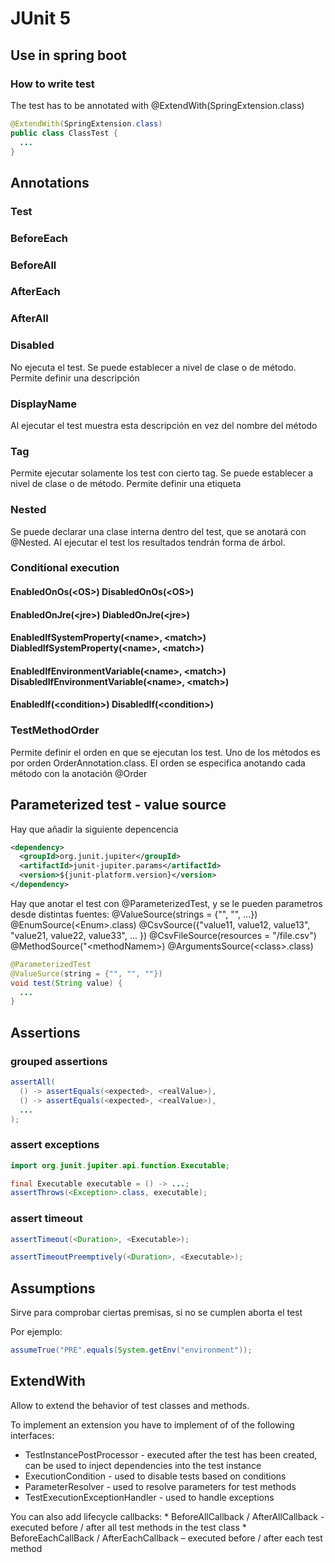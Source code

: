# JUnit 5

## Use in spring boot

### How to write test

The test has to be annotated with @ExtendWith(SpringExtension.class)

```java
@ExtendWith(SpringExtension.class)
public class ClassTest {
  ...
}
```

## Annotations

### Test

### BeforeEach

### BeforeAll

### AfterEach

### AfterAll

### Disabled

No ejecuta el test. Se puede establecer a nivel de clase o de método. Permite definir una descripción

### DisplayName

Al ejecutar el test muestra esta descripción en vez del nombre del método

### Tag
Permite ejecutar solamente los test con cierto tag. Se puede establecer a nivel de clase o de método. Permite definir una etiqueta

### Nested
Se puede declarar una clase interna dentro del test, que se anotará con @Nested. Al ejecutar el test los resultados tendrán forma de árbol.

### Conditional execution

#### EnabledOnOs(&lt;OS>) DisabledOnOs(&lt;OS>)

#### EnabledOnJre(&lt;jre>) DiabledOnJre(&lt;jre>)

#### EnabledIfSystemProperty(&lt;name>, &lt;match>) DiabledIfSystemProperty(&lt;name>, &lt;match>)
  
#### EnabledIfEnvironmentVariable(&lt;name>, &lt;match>) DisabledIfEnvironmentVariable(&lt;name>, &lt;match>)

#### EnabledIf(&lt;condition>) DisabledIf(&lt;condition>)

### TestMethodOrder
Permite definir el orden en que se ejecutan los test. Uno de los métodos es por orden OrderAnnotation.class. El orden se especifica anotando cada método con la anotación @Order
  
## Parameterized test - value source

Hay que añadir la siguiente depencencia
```xml
<dependency>
  <groupId>org.junit.jupiter</groupId>
  <artifactId>junit-jupiter.params</artifactId>
  <version>${junit-platform.version}</version>
</dependency>
```

Hay que anotar el test con @ParameterizedTest, y se le pueden parametros desde distintas fuentes: 
@ValueSource(strings = {"", "", ...})
@EnumSource(&lt;Enum&gt;.class)
@CsvSource({"value11, value12, value13", "value21, value22, value33", ... })
@CsvFileSource(resources = "/file.csv")
@MethodSource("&lt;methodNamem&gt;)
@ArgumentsSource(&lt;class&gt;.class)

```java
@ParameterizedTest
@ValueSurce(string = {"", "", ""})
void test(String value) {
  ...
}
```

## Assertions

### grouped assertions

```java
assertAll(
  () -> assertEquals(<expected>, <realValue>),
  () -> assertEquals(<expected>, <realValue>),
  ...
);
```

### assert exceptions

```java
import org.junit.jupiter.api.function.Executable;

final Executable executable = () -> ...;
assertThrows(<Exception>.class, executable);
```

### assert timeout
```java
assertTimeout(<Duration>, <Executable>);

assertTimeoutPreemptively(<Duration>, <Executable>);
```

## Assumptions

Sirve para comprobar ciertas premisas, si no se cumplen aborta el test

Por ejemplo:
```java
assumeTrue("PRE".equals(System.getEnv("environment"));
```

## ExtendWith
Allow to extend the behavior of test classes and methods.

To implement an extension you have to implement of of the following interfaces:
* TestInstancePostProcessor - executed after the test has been created, can be used to inject dependencies into the test instance
* ExecutionCondition - used to disable tests based on conditions
* ParameterResolver - used to resolve parameters for test methods
* TestExecutionExceptionHandler - used to handle exceptions

You can also add lifecycle callbacks: * BeforeAllCallback / AfterAllCallback - executed before / after all test methods in the test class * BeforeEachCallBack / AfterEachCallback – executed before / after each test method
